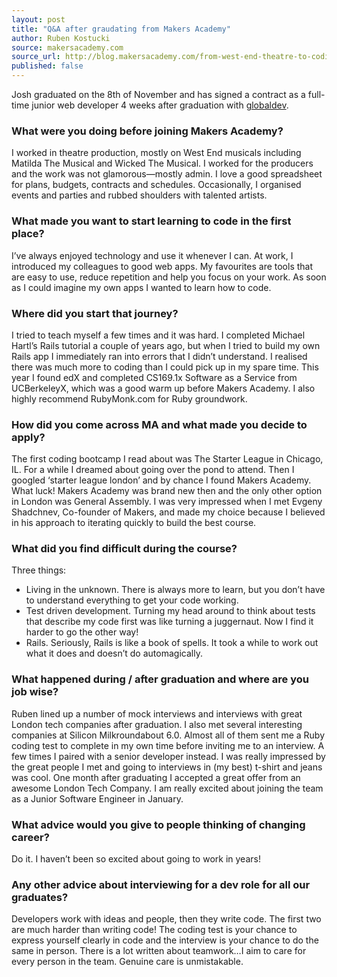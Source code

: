```yaml
---
layout: post
title: "Q&A after graudating from Makers Academy"
author: Ruben Kostucki
source: makersacademy.com
source_url: http://blog.makersacademy.com/from-west-end-theatre-to-coding-everyday
published: false
---
```

Josh graduated on the 8th of November and has signed a contract as a full-time junior web developer 4 weeks after graduation with [globaldev](http://globaldev.co.uk/).

### What were you doing before joining Makers Academy?

I worked in theatre production, mostly on West End musicals including Matilda The Musical and Wicked The Musical. I worked for the producers and the work was not glamorous&mdash;mostly admin. I love a good spreadsheet for plans, budgets, contracts and schedules. Occasionally, I organised events and parties and rubbed shoulders with talented artists.

### What made you want to start learning to code in the first place?

I’ve always enjoyed technology and use it whenever I can. At work, I introduced my colleagues to good web apps. My favourites are tools that are easy to use, reduce repetition and help you focus on your work. As soon as I could imagine my own apps I wanted to learn how to code.

### Where did you start that journey?

I tried to teach myself a few times and it was hard. I completed Michael Hartl’s Rails tutorial a couple of years ago, but when I tried to build my own Rails app I immediately ran into errors that I didn’t understand. I realised there was much more to coding than I could pick up in my spare time. This year I found edX and completed CS169.1x Software as a Service from UCBerkeleyX, which was a good warm up before Makers Academy. I also highly recommend RubyMonk.com for Ruby groundwork.

### How did you come across MA and what made you decide to apply?

The first coding bootcamp I read about was The Starter League in Chicago, IL. For a while I dreamed about going over the pond to attend. Then I googled ‘starter league london’ and by chance I found Makers Academy. What luck! Makers Academy was brand new then and the only other option in London was General Assembly. I was very impressed when I met Evgeny Shadchnev, Co-founder of Makers, and made my choice because I believed in his approach to iterating quickly to build the best course.

### What did you find difficult during the course?

Three things:

  * Living in the unknown. There is always more to learn, but you don’t have to understand everything to get your code working.
  * Test driven development. Turning my head around to think about tests that describe my code first was like turning a juggernaut. Now I find it harder to go the other way!
  * Rails. Seriously, Rails is like a book of spells. It took a while to work out what it does and doesn’t do automagically.

### What happened during / after graduation and where are you job wise?

Ruben lined up a number of mock interviews and interviews with great London tech companies after graduation. I also met several interesting companies at Silicon Milkroundabout 6.0. Almost all of them sent me a Ruby coding test to complete in my own time before inviting me to an interview. A few times I paired with a senior developer instead. I was really impressed by the great people I met and going to interviews in (my best) t-shirt and jeans was cool. One month after graduating I accepted a great offer from an awesome London Tech Company. I am really excited about joining the team as a Junior Software Engineer in January.

### What advice would you give to people thinking of changing career?

Do it. I haven’t been so excited about going to work in years!

### Any other advice about interviewing for a dev role for all our graduates?

Developers work with ideas and people, then they write code. The first two are much harder than writing code! The coding test is your chance to express yourself clearly in code and the interview is your chance to do the same in person. There is a lot written about teamwork&hellip;I aim to care for every person in the team. Genuine care is unmistakable.
